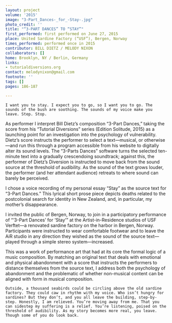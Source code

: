 ```yaml
---
layout: project
volume: '2015'
image: "3-Part_Dances-_for_-Stay-.jpg"
photo_credit: ''
title: "“3-PART DANCES” TO “STAY”"
first_performed: first performed on June 27, 2015
place: United Sardine Factory (“USF”), Bergen, Norway
times_performed: performed once in 2015
contributor: BILL DIETZ / MELODY NIXON
collaborators: []
home: Brooklyn, NY / Berlin, Germany
links:
- tutorialdiversions.org
contact: melodynixon@gmail.com
footnote: ''
tags: []
pages: 186-187

---
```


	I want you to stay. I expect you to go, so I want you to go. The sounds of the bush are soothing. The sounds of my voice make you leave. Step. Stop.

As performer I interpret Bill Dietz’s composition “3-Part Dances,” taking the score from his “Tutorial Diversions” series (Edition Solitude, 2015) as a launching point for an investigation into the psychology of vulnerability. Dietz’s score instructs the performer to select a text—musical, or otherwise—and run this through a program accessible from his website to digitally alter its sound levels. The “3-Parts Dances” software turns the selected ten-minute text into a gradually crescendoing soundtrack; against this, the performer of Dietz’s Diversion is instructed to move back from the sound source at the threshold of audibility. As the sound of the text grows louder, the performer (and her attendant audience) retreats to where sound can barely be perceived.

I chose a voice recording of my personal essay “Stay” as the source text for “3-Part Dances.” This lyrical short prose piece depicts deaths related to the postcolonial search for identity in New Zealand, and, in particular, my mother’s disappearance.

I invited the public of Bergen, Norway, to join in a participatory performance of “‘3-Part Dances’ for ‘Stay’” at the Artist-in-Residence studios of USF Verftet—a renovated sardine factory on the harbor in Bergen, Norway. Participants were instructed to wear comfortable footwear and to leave the AiR studio in any direction they wished as the sound of the source text—played through a simple stereo system—increased.

This was a work of performance art that had at its core the formal logic of a music composition. By matching an original text that deals with emotional and physical abandonment with a score that instructs the performers to distance themselves from the source text, I address both the psychology of abandonment and the problematic of whether non-musical content can be aligned with form in musical composition.

	Outside, a thousand seabirds could be circling above the old sardine factory. They could caw in rhythm with my voice. Who isn’t hungry for sardines? But they don’t, and you all leave the building, step-by-step. Honestly, I am relieved. You’re moving away from me. That you can sidestep my suffering is a relief. You’re listening, poised on the threshold of audibility. As my story becomes more real, you leave. Though some of you do look back.